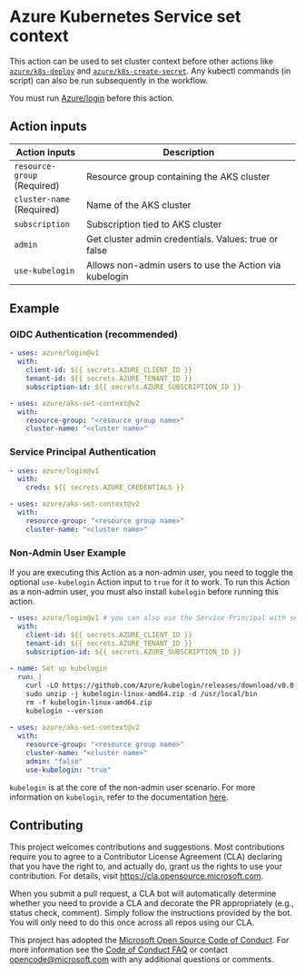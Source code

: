 # Azure Kubernetes Service set context

This action can be used to set cluster context before other actions like [`azure/k8s-deploy`](https://github.com/Azure/k8s-deploy/tree/master) and [`azure/k8s-create-secret`](https://github.com/Azure/k8s-create-secret/tree/master). Any kubectl commands (in script) can also be run subsequently in the workflow.

You must run [Azure/login](https://github.com/Azure/login) before this action.

## Action inputs

<table>
  <thead>
    <tr>
      <th>Action inputs</th>
      <th>Description</th>
    </tr>
  </thead>

  <tr>
    <td><code>resource-group</code><br/>(Required)</td>
    <td>Resource group containing the AKS cluster</td>
  </tr>
  <tr>
    <td><code>cluster-name</code><br/>(Required)</td>
    <td>Name of the AKS cluster</td>
  </tr>
  <tr>
    <td><code>subscription</code></td>
    <td>Subscription tied to AKS cluster</td>
  </tr>
  <tr>
    <td><code>admin</code></td>
    <td>Get cluster admin credentials. Values: true or false</td>
  </tr>
  <tr>
    <td><code>use-kubelogin</code></td>
    <td>Allows non-admin users to use the Action via kubelogin</td>
  </tr>
</table>

## Example

### OIDC Authentication (recommended)

```yaml
- uses: azure/login@v1
  with:
    client-id: ${{ secrets.AZURE_CLIENT_ID }}
    tenant-id: ${{ secrets.AZURE_TENANT_ID }}
    subscription-id: ${{ secrets.AZURE_SUBSCRIPTION_ID }}

- uses: azure/aks-set-context@v2
  with:
    resource-group: "<resource group name>"
    cluster-name: "<cluster name>"
```

### Service Principal Authentication

```yaml
- uses: azure/login@v1
  with:
    creds: ${{ secrets.AZURE_CREDENTIALS }}

- uses: azure/aks-set-context@v2
  with:
    resource-group: "<resource group name>"
    cluster-name: "<cluster name>"
```

### Non-Admin User Example

If you are executing this Action as a non-admin user, you need to toggle the optional `use-kubelogin` Action input to `true` for it to work. To run this Action as a non-admin user, you must also install `kubelogin` before running this action.

```yaml
- uses: azure/login@v1 # you can also use the Service Principal with secrets strategy
  with:
    client-id: ${{ secrets.AZURE_CLIENT_ID }}
    tenant-id: ${{ secrets.AZURE_TENANT_ID }}
    subscription-id: ${{ secrets.AZURE_SUBSCRIPTION_ID }}
    
- name: Set up kubelogin
  run: |
    curl -LO https://github.com/Azure/kubelogin/releases/download/v0.0.9/kubelogin-linux-amd64.zip
    sudo unzip -j kubelogin-linux-amd64.zip -d /usr/local/bin
    rm -f kubelogin-linux-amd64.zip
    kubelogin --version
          
- uses: azure/aks-set-context@v2
  with:
    resource-group: "<resource group name>"
    cluster-name: "<cluster name>"
    admin: "false"
    use-kubelogin: "true"
```

`kubelogin` is at the core of the non-admin user scenario.  For more information on `kubelogin`, refer to the documentation [here](https://github.com/Azure/kubelogin).

## Contributing

This project welcomes contributions and suggestions. Most contributions require you to agree to a
Contributor License Agreement (CLA) declaring that you have the right to, and actually do, grant us
the rights to use your contribution. For details, visit https://cla.opensource.microsoft.com.

When you submit a pull request, a CLA bot will automatically determine whether you need to provide
a CLA and decorate the PR appropriately (e.g., status check, comment). Simply follow the instructions
provided by the bot. You will only need to do this once across all repos using our CLA.

This project has adopted the [Microsoft Open Source Code of Conduct](https://opensource.microsoft.com/codeofconduct/).
For more information see the [Code of Conduct FAQ](https://opensource.microsoft.com/codeofconduct/faq/) or
contact [opencode@microsoft.com](mailto:opencode@microsoft.com) with any additional questions or comments.
